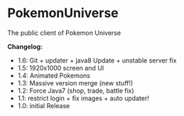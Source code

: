 # PokemonUniverse
The public client of Pokemon Universe

**Changelog:**
- 1.6: Git + updater + java8 Update + unstable server fix 
- 1.5: 1920x1000 screen and UI
- 1.4: Animated Pokemons
- 1.3: Massive version merge (new stuff!)
- 1.2: Force Java7 (shop, trade, battle fix)
- 1.1: restrict login + fix images + auto updater!
- 1.0: initial Release
